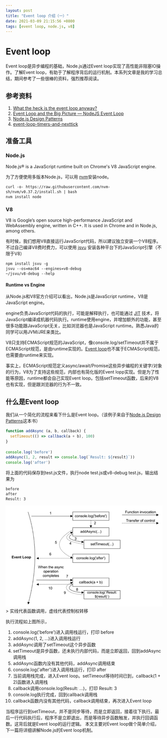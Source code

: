 ```yaml
---
layout: post
title: "Event loop 介绍（一）"
date: 2021-03-09 21:15:56 +0800
tags: [event loop, node.js, v8]
---
```


# Event loop

Event loop是异步编程的基础，Node.js通过Event loop实现了高性能非阻塞IO操作。了解Event loop，有助于了解程序背后的运行机制。本系列文章是我的学习总结，期间参考了一些很棒的资料，强烈推荐阅读。

## 参考资料

1. [What the heck is the event loop anyway?](https://www.youtube.com/watch?v=8aGhZQkoFbQ)
2. [Event Loop and the Big Picture — NodeJS Event Loop](https://blog.insiderattack.net/event-loop-and-the-big-picture-nodejs-event-loop-part-1-1cb67a182810)
3. [Node.js Design Patterns](https://www.nodejsdesignpatterns.com/)
4. [event-loop-timers-and-nexttick](https://nodejs.org/en/docs/guides/event-loop-timers-and-nexttick/)

## 准备工具

### Node.js

Node.js® is a JavaScript runtime built on Chrome's V8 JavaScript engine.

为了方便使用多版本Node.js，可以用 [nvm](https://github.com/nvm-sh/nvm)安装node。

```
curl -o- https://raw.githubusercontent.com/nvm-sh/nvm/v0.37.2/install.sh | bash
nvm install node
```

### V8

V8 is Google’s open source high-performance JavaScript and WebAssembly engine, written in C++. It is used in Chrome and in Node.js, among others.

有时候，我们想用V8直接运行JavaScript代码，所以建议独立安装一个V8程序。不过自己编译V8费时费力，可以使用 [jsvu](https://github.com/GoogleChromeLabs/jsvu) 安装各种平台下的JavaScript引擎（不限于V8）

```
npm install jsvu -g
jsvu --os=mac64 --engines=v8-debug
~/jsvu/v8-debug --help
```


#### Runtime vs Engine

从Node.js和V8官方介绍可以看出，Node.js是JavaScript runtime，V8是JavaScript engine。


engine负责JavaScript代码的执行，可能是解释执行，也可能通过 [JIT](https://en.wikipedia.org/wiki/Just-in-time_compilation) 技术，将JavaScript编译成机器代码执行。runtime使用engine，并增加额外的功能，甚至很多功能跟JavaScript无关，比如浏览器也是JavaScript runtime。熟悉Java的同学可以用JVM/JRE来类比。


V8只支持ECMAScript规范的JavaScript，像console.log/setTimeout并不属于ECMAScript规范，是由runtime实现的。[Event loop](https://developer.mozilla.org/en-US/docs/Web/JavaScript/EventLoop)也不属于ECMAScript规范，也需要由runtime来实现。


事实上，ECMAScript规范定义async/await/Promise这些异步编程的关键字/对象的行为，V8为了支持这些规范，内部也有简化版的Event lopp实现。但是为了性能等原因，runtime都会自己实现Event loop。包括setTimeout函数，后来的V8也有实现，但是跟浏览器的行为不一致。

## 什么是Event loop

我们从一个简化的流程来看下什么是Event loop。（该例子来自于[Node.js Design Patterns](https://www.nodejsdesignpatterns.com/)这本书）

```javascript
function addAsync (a, b, callback) {
  setTimeout(() => callback(a + b), 100)
}

console.log('before')
addAsync(1, 2, result => console.log(`Result: ${result}`))
console.log('after')
```
将上面的代码保存到test.js文件，执行node test.js或v8-debug test.js，输出结果为

```
before
after
Result: 3
```

<img src="../assets/img/event_loop/event_loop_01_01.png" alt="drawing" width="600"/>
> 实线代表函数调用，虚线代表控制权转移

执行流程如上图所示，

1. console.log('before')进入调用栈运行，打印 before
2. addAsync(1, 2, ...)进入调用栈运行
3. addAsync调用了setTimeout这个异步函数
4. setTimeout是异步函数，还未执行内部代码，而是立即返回，回到addAsync调用栈
5. addAsync函数内没有其他代码，addAsync调用结束
6. console.log('after')进入调用栈运行，打印 after
7. 当前调用栈完成，进入Event loop。setTimeout等待时间已到，callback(1 + 2)函数进入调用栈
8. callback调用console.log(Result: ...)，打印 Result: 3
9. console.log执行完成，回到callback调用栈
10. callback函数内没有其他代码，callback调用结束，再次进入Event loop

当程序运行到setTimeout，并不是同步等待，而是立即返回，接着往下执行。最后一行代码执行后，程序不是立即退出，而是等待异步函数触发，并执行回调函数。这背后就是Event loop的运行逻辑。
本文主要对Event loop做个简单介绍，下一篇将详细讲解Node.js的Event loop机制。

